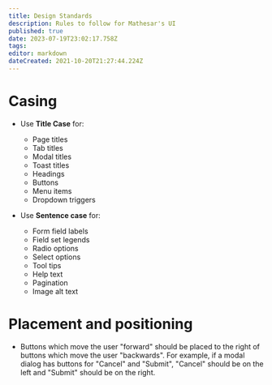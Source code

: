 ```yaml
---
title: Design Standards
description: Rules to follow for Mathesar's UI
published: true
date: 2023-07-19T23:02:17.758Z
tags: 
editor: markdown
dateCreated: 2021-10-20T21:27:44.224Z
---
```


# Casing

- Use **Title Case** for:
    - Page titles
    - Tab titles
    - Modal titles
    - Toast titles
    - Headings
    - Buttons
    - Menu items
    - Dropdown triggers

- Use **Sentence case** for:
    - Form field labels
    - Field set legends
    - Radio options
    - Select options
    - Tool tips
    - Help text
    - Pagination
    - Image alt text

# Placement and positioning

- Buttons which move the user "forward" should be placed to the right of buttons which move the user "backwards". For example, if a modal dialog has buttons for "Cancel" and "Submit", "Cancel" should be on the left and "Submit" should be on the right.




